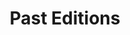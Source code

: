 ---
layout: indexcategory
title: "Past Editions"
include_collection: pasteditions
permalink: /past-editions
header_type: hero
header_img: /assets/img/dancing_banner_3.gif
index_sort_asc: true
---